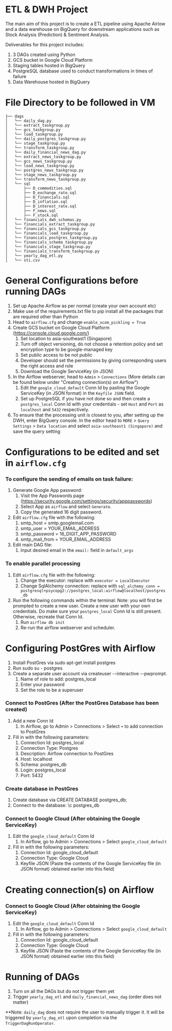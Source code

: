 # ETL & DWH Project
The main aim of this project is to create a ETL pipeline using Apache Airlow and a data warehouse on BigQuery for downstream applications such as Stock Analysis (Prediction) & Sentiment Analysis. 

Deliverables for this project includes:
1. 3 DAGs created using Python
2. GCS bucket in Google Cloud Platform
3. Staging tables hosted in BigQuery
4. PostgreSQL database used to conduct transformations in times of failure
5. Data Warehouse hosted in BigQuery

# File Directory to be followed in VM
```
├── dags
│   └── daily_dag.py
│   └── extract_taskgroup.py
│   └── gcs_taskgroup.py
│   └── load_taskgroup.py
│   └── daily_postgres_taskgroup.py
│   └── stage_taskgroup.py
│   └── transform_taskgroup.py
│   └── daily_financial_news_dag.py
│   └── extract_news_taskgroup.py
│   └── gcs_news_taskgroup.py
│   └── load_news_taskgroup.py
│   └── postgres_news_taskgroup.py
│   └── stage_news_taskgroup.py
│   └── transform_news_taskgroup.py
│   └── sql
│       ├── D_commodities.sql
│       ├── D_exchange_rate.sql
│       ├── D_financials.sql
│       ├── D_inflation.sql
│       ├── D_interest_rate.sql
│       ├── F_news.sql
│       ├── F_stock.sql
│   └── financials_dwh_schemas.py
│   └── financials_extract_taskgroup.py
│   └── financials_gcs_taskgroup.py
│   └── financials_load_taskgroup.py
│   └── financials_postgres_taskgroup.py
│   └── financials_schema_taskgroup.py
│   └── financials_stage_taskgroup.py
│   └── financials_transform_taskgroup.py
│   └── yearly_dag_etl.py
│   └── sti.csv
```

# General Configurations before running DAGs
1. Set up Apache Airflow as per normal (create your own account etc)
2. Make use of the requirements.txt file to pip install all the packages that are required other than Python
3. Head to `airflow.cfg` and change `enable_xcom_pickling = True`
4. Create GCS bucket on Google Cloud Platform (https://console.cloud.google.com/)
    1. Set location to asia-southeast1 (Singapore)
    2. Turn off object versioning, do not choose a retention policy and set encryption type to be google-managed key
    3. Set public access to be not public
    4. Developer should set the permissions by giving corresponding users the right access and role
    5. Download the Google ServiceKey (in JSON)
5. In the Airflow webserver, head to `Admin` > `Connections` (More details can be found below under "Creating connection(s) on Airflow")
    1. Edit the `google_cloud_default` Conn Id by pasting the Google ServiceKey (in JSON format) in the `Keyfile JSON` field. 
    2. Set up PostgreSQL if you have not done so and then create a `postgres_local` Conn Id with your credentials - set `Host` and `Port` as `localhost` and `5432` respectively. 
6. To ensure that the processing unit is closest to you, after setting up the DWH, enter BigQuery console. In the editor head to `MORE` > `Query Settings` > `Data location` and select `asia-southeast1 (Singapore)` and save the query setting

# Configurations to be edited and set in `airflow.cfg`
### To configure the sending of emails on task failure:
1. Generate Google App password:
    1. Visit the App Passwords page (https://security.google.com/settings/security/apppasswords)
    2. Select App as `airflow` and select `Generate`.
    3. Copy the generated 16 digit password. 
2. Edit `airflow.cfg` file with the following:
    1. smtp_host = smtp.googlemail.com
    2. smtp_user = YOUR_EMAIL_ADDRESS
    3. smtp_password = 16_DIGIT_APP_PASSWORD
    4. smtp_mail_from = YOUR_EMAIL_ADDRESS
3. Edit main DAG file:
    1. Input desired email in the `email:` field in `default_args`

### To enable parallel processing
1. Edit `airflow.cfg` file with the following: 
    1. Change the executor: replace with `executor = LocalExecutor`
    2. Change SqlAlchemy connection: replace with `sql_alchemy_conn = postgresql+psycopg2://postgres_local:airflow@localhost/postgres_db`
2. Run the following commands within the terminal:
Note: you will first be prompted to create a new user. Create a new user with your own credentials. Do make sure your `postgres_local` Conn Id is still present. Otherwise, recreate that Conn Id. 
    1. Run `airflow db init`
    2. Re-run the airflow webserver and scheduler. 

# Configuring PostGres with Airflow
1. Install PostGres via sudo apt-get install postgres 
2. Run sudo su - postgres
3. Create a separate user account via createuser --interactive --pwprompt. 
    1. Name of role to add: postgres_local
    2. Enter your password
    3. Set the role to be a superuser
### Connect to PostGres (After the PostGres Database has been created)
1. Add a new Conn Id
    1. In Airflow, go to Admin > Connections > Select `+` to add connection to PostGres
2. Fill in with the following parameters:
    1. Connection Id: postgres_local
    2. Connection Type: Postgres
    3. Description: Airflow connection to PostGres
    4. Host: localhost
    5. Schema: postgres_db
    6. Login: postgres_local
    7. Port: 5432

### Create database in PostGres
1. Create database via CREATE DATABASE postgres_db;
2. Connect to the database: \c postgres_db

### Connect to Google Cloud (After obtaining the Google ServiceKey)
1. Edit the `google_cloud_default` Conn Id
    1. In Airflow, go to Admin > Connections > Select `google_cloud_default`
2. Fill in with the following parameters:
    1. Connection Id: google_cloud_default
    2. Connection Type: Google Cloud
    3. Keyfile JSON (Paste the contents of the Google ServiceKey file (in JSON format) obtained earlier into this field)

# Creating connection(s) on Airflow
### Connect to Google Cloud (After obtaining the Google ServiceKey)
1. Edit the `google_cloud_default` Conn Id
    1. In Airflow, go to Admin > Connections > Select `google_cloud_default`
2. Fill in with the following parameters:
    1. Connection Id: google_cloud_default
    2. Connection Type: Google Cloud
    3. Keyfile JSON (Paste the contents of the Google ServiceKey file (in JSON format) obtained earlier into this field)
    
# Running of DAGs
1. Turn on all the DAGs but do not trigger them yet 
2. Trigger `yearly_dag_etl` and `daily_financial_news_dag` (order does not matter)

**Note: `daily_dag` does not require the user to manually trigger it. It will be triggered by `yearly_dag_etl` upon completion via the `TriggerDagRunOperator`.
